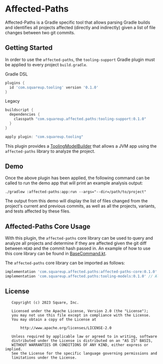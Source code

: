 # Affected-Paths

Affected-Paths is a Gradle specific tool that allows parsing Gradle builds and identifies all projects affected
(directly and indirectly) given a list of file changes between two git commits.

## Getting Started

In order to use the `affected-paths`, the `tooling-support` Gradle plugin must be applied to every project `build.gradle`.

Gradle DSL
```groovy
plugins {
  id 'com.squareup.tooling' version '0.1.0'
}
```

Legacy
```groovy
buildscript {
  dependencies {
    classpath "com.squareup.affected.paths:tooling-support:0.1.0"
  }
}

apply plugin: "com.squareup.tooling"
```

This plugin provides a [ToolingModelBuilder][1] that allows a JVM app using the `affected-paths` library to analyze the project.

## Demo

Once the above plugin has been applied, the following command can be called to run the demo app that will print an example analysis output:

```shell
./gradlew :affected-paths:app:run --args="--dir=/path/to/project"
```

The output from this demo will display the list of files changed from the project's current and previous commits, as well as all the projects, variants, and tests affected by these files.

## Affected-Paths Core Usage

With this plugin, the `affected-paths` core library can be used to query and analyze all projects and determine if they are affected given the
git diff between `HEAD` and the commit hash passed in. An example of how to use this core library can be found in [BaseCommand.kt][2].

The `affected-paths` core library can be imported as follows:

```groovy
implementation 'com.squareup.affected.paths:affected-paths-core:0.1.0'
implementation 'com.squareup.affected.paths:tooling-models:0.1.0' // Also needed for interacting with models from core
```

## License
```
   Copyright (c) 2023 Square, Inc.

   Licensed under the Apache License, Version 2.0 (the "License");
   you may not use this file except in compliance with the License.
   You may obtain a copy of the License at

       http://www.apache.org/licenses/LICENSE-2.0

   Unless required by applicable law or agreed to in writing, software
   distributed under the License is distributed on an "AS IS" BASIS,
   WITHOUT WARRANTIES OR CONDITIONS OF ANY KIND, either express or implied.
   See the License for the specific language governing permissions and
   limitations under the License.
```

[1]:https://docs.gradle.org/current/javadoc/org/gradle/tooling/provider/model/ToolingModelBuilder.html
[2]:affected-paths/app/src/main/kotlin/com/squareup/affected/paths/app/commands/BaseCommand.kt
